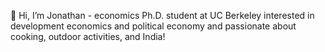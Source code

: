 👋 Hi, I’m Jonathan - economics Ph.D. student at UC Berkeley interested in development economics and political economy and passionate about cooking, outdoor activities, and India!
